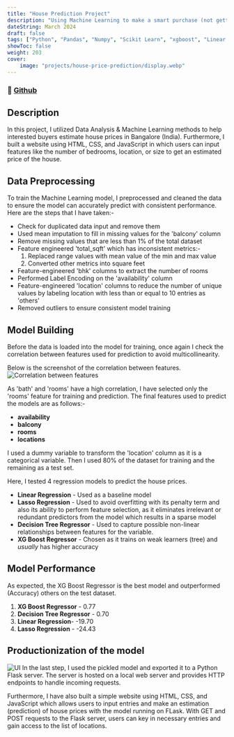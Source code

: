 ```yaml
---
title: "House Prediction Project"
description: "Using Machine Learning to make a smart purchase (not getting a huge lump of debt)"
dateString: March 2024 
draft: false
tags: ["Python", "Pandas", "Numpy", "Scikit Learn", "xgboost", "Linear Regression", "Decision Tree", "Lasso Regression", "Flask", "HTML", "CSS","JavaScript"]
showToc: false
weight: 203
cover:
    image: "projects/house-price-prediction/display.webp"
--- 
```

### 🔗 [Github](https://github.com/BryanNGYH/House-Price-Prediction-Project)

## Description
In this project, I utilized Data Analysis & Machine Learning methods to help interested buyers estimate house prices in Bangalore (India).
Furthermore, I built a website using HTML, CSS, and JavaScript in which users can input features like the number of bedrooms, location, or size to get an estimated price of the house.

## Data Preprocessing
To train the Machine Learning model, I preprocessed and cleaned the data to ensure the model can accurately predict with consistent performance. Here are the steps that I have taken:-

- Check for duplicated data input and remove them
- Used mean imputation to fill in missing values for the 'balcony' column
- Remove missing values that are less than 1% of the total dataset
- Feature engineered 'total_sqft' which has inconsistent metrics:-
    1. Replaced range values with mean value of the min and max value
    2. Converted other metrics into square feet 
- Feature-engineered 'bhk' columns to extract the number of rooms
- Performed Label Encoding on the 'availability' column
- Feature-engineered 'location' columns to reduce the number of unique values by labeling location with less than or equal to 10 entries as 'others'
- Removed outliers to ensure consistent model training

## Model Building
Before the data is loaded into the model for training, once again I check the correlation between features used for prediction to avoid multicollinearity.

Below is the screenshot of the correlation between features.
![Correlation between features](/projects/house-price-prediction/correlation_of_features.png)

As 'bath' and 'rooms' have a high correlation, I have selected only the 'rooms' feature for training and prediction. The final features used to predict the models are as follows:-
- **availability**
- **balcony**
- **rooms**
- **locations**

I used a dummy variable to transform the 'location' column as it is a categorical variable. Then I used 80% of the dataset for training and the remaining as a test set.

Here, I tested 4 regression models to predict the house prices. 

- **Linear Regression** - Used as a baseline model
- **Lasso Regression** - Used to avoid overfitting with its penalty term and also its ability to perform feature selection, as it eliminates irrelevant or redundant predictors from the model which results in a sparse model
- **Decision Tree Regressor** - Used to capture possible non-linear relationships between features for the variable.
- **XG Boost Regressor** - Chosen as it trains on weak learners (tree) and *usually* has higher accuracy


## Model Performance
As expected, the XG Boost Regressor is the best model and outperformed (Accuracy) others on the test dataset.

1. **XG Boost Regressor** - 0.77
2. **Decision Tree Regressor** - 0.70
3. **Linear Regression**- -19.70
4. **Lasso Regression** - -24.43

## Productionization of the model
![UI](/projects/house-price-prediction/UI_picture.png)
In the last step, I used the pickled model and exported it to a Python Flask server. The server is hosted on a local web server and provides HTTP endpoints to handle incoming requests.

Furthermore, I have also built a simple website using HTML, CSS, and JavaScript which allows users to input entries and make an estimation (prediction) of house prices with the model running on FLask. With GET and POST requests to the Flask server, users can key in necessary entries and gain access to the list of locations.
